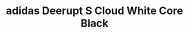---
layout: post
title: "adidas Deerupt S Cloud White Core Black"
img: "https://stockx.imgix.net/adidas-Deerupt-S-Cloud-White-Core-Black.png?fit=fill&bg=FFFFFF&w=300&h=214&auto=format,compress&trim=color&q=90&dpr=2&updated_at=1551154732"
release: "Feb | 28"
sec0: "Similar Shoes"
name00: "Vans Era Undercover White" 
url00: "vans-og-era-lx-undercover-white-black"
img00: "Vans-OG-Era-LX-Undercover-White-Black.png"
name01: "Vans Old Skool Undercover Light Grey" 
url01: "vans-og-old-skool-lx-undercover-light-grey"
img01: "Vans-OG-Old-Skool-LX-Undercover-Light-Grey.png"
name02: "Nike SB Stefan Janoski Zoom Metallic Silver" 
url02: "nike-sb-stefan-janoski-zoom-metallic-silver"
img02: "Nike-SB-Stefan-Janoski-Zoom-Metallic-Silver.jpg"
name03: "adidas Palace Pro Primeknit Bright Orange" 
url03: "adidas-palace-pro-primeknit-bright-orange"
img03: "Adidas%20Palace-Pro-Bright-Orange.jpg"
name04: "Air Max 1 BHM 2015" 
url04: "air-max-1-bhm-2015"
img04: "Nike-Air-Max-1-BHM-2015.jpg"

sec2: "Lower Tops"
name20: "Nike SB Stefan Janoski Zoom Metallic Silver" 
url20: "nike-sb-stefan-janoski-zoom-metallic-silver"
img20: "Nike-SB-Stefan-Janoski-Zoom-Metallic-Silver.jpg"
name21: "Vans Era Undercover White" 
url21: "vans-og-era-lx-undercover-white-black"
img21: "Vans-OG-Era-LX-Undercover-White-Black.png"
name22: "Nike SB Stefan Janoski Lunar Obsidian Black" 
url22: "nike-sb-stefan-janoski-lunar-obsidian-black"
img22: "Nike-SB-Stefan-Janoski-Lunar-Obsidian-Black.jpg"
name23: "Vans Old Skool Undercover Light Grey" 
url23: "vans-og-old-skool-lx-undercover-light-grey"
img23: "Vans-OG-Old-Skool-LX-Undercover-Light-Grey.png"
name24: "Nike SB Stefan Janoski Desert Camo" 
url24: "nike-sb-stefan-janoski-desert-camo"
img24: "Nike-SB-Stefan-Janoski-Desert-Camo.jpg"

sec3: "Higher Tops"
name30: "Jordan 2011 Team Red White" 
url30: "jordan-2011-team-red-white"
img30: "Air-Jordan-2011-Team-Red-White.jpg"
name31: "Nike Superfly Mercurial Pure Platinum" 
url31: "nike-flyknit-superfly-mercurial-pure-platinum"
img31: "Nike-Flyknit-Superfly-Mercurial-Pure-Platinum.png"
name32: "Jordan XXX1 USA" 
url32: "jordan-xxx1-usa"
img32: "Air-Jordan-XXX1-USA.png"
name33: "Jordan 11 Retro Low IE Cobalt (2015)" 
url33: "jordan-11-retro-low-ie-cobalt-2015"
img33: "Air-Jordan-11-Retro-Low-IE-Cobalt-2015.jpg"
name34: "Jordan XXX1 Black Toe" 
url34: "air-jordan-xxx1-black-toe"
img34: "Air-Jordan-XXX1-Black-Toe.png"

sec4: "More Blue"
name40: "ASICS Gel-Lyte III Colette Polka Dot" 
url40: "asics-gel-lyte-iii-colette-polka-dot"
img40: "Asics-Gel-Lyte-III-Colette-Polka-Dot.jpg"
name41: "LeBron Slide South Beach" 
url41: "lebron-slide-south-beach"
img41: "Lebron-Slide-South-Beach.jpg"
name42: "Vans Era Undercover White" 
url42: "vans-og-era-lx-undercover-white-black"
img42: "Vans-OG-Era-LX-Undercover-White-Black.png"
name43: "Sandalboyz Slides Saint Honore Royal" 
url43: "sandalboyz-slides-saint-honore-royal"
img43: "Sandalboyz-Slides-Saint-Honore-Royal.png"
name44: "adidas SPZL GT Manchester" 
url44: "adidas-spzl-gt-manchester"
img44: "Adidas-SPZL-GT-Manchester.png"

sec5: "More Red"
name50: "adidas Palace Pro Primeknit Bright Orange" 
url50: "adidas-palace-pro-primeknit-bright-orange"
img50: "Adidas%20Palace-Pro-Bright-Orange.jpg"
name51: "Air Max 1 Ultra Moire Challenge Red" 
url51: "nike-air-max-1-ultra-moire-challenege-red"
img51: "Nike-Air-Max-1-Ultra-Moire-Challenege-Red.png"
name52: "Sneaker Madness KD 4 Texas Longhorns" 
url52: "sneaker-madness-nike-kd-4-texas-longhorns"
img52: "SM-Nike-Zoom-KD-IV-Texas-Longhorns.jpg"
name53: "KD 4 Texas Longhorns" 
url53: "kd-4-texas-longhorns"
img53: "Nike-Zoom-KD-IV-Texas-Longhorns.jpg"
name54: "adidas NMD XR1 Pink Duck Camo (W)" 
url54: "adidas-nmd-xr1-pink-camo-w"
img54: "Adidas-NMD-XR1-Pink-Camo-W.png"

sec1: "Matching Streetwear"
name10: "Supreme Independent Nylon Anorak Black" 
url10: "supreme-independent-nylon-anorak-black"
img10: "products/streetwear/Supreme-Independent-Nylon-Anorak-Black.jpg"
name11: "Supreme Illegal Business Hooded Sweatshirt Black" 
url11: "supreme-illegal-business-hooded-sweatshirt-black"
img11: "products/streetwear/Supreme-Illegal-Business-Hooded-Sweatshirt-Black.jpg"
name12: "Supreme Faux Fur Repeater Bomber Brown" 
url12: "supreme-faux-fur-repeater-bomber-brown"
img12: "products/streetwear/Supreme-Faux-Fur-Repeater-Bomber-Brown.jpg"
name13: "Supreme Cheetah Pile Zip Up Shirt Black" 
url13: "supreme-cheetah-pile-zip-up-shirt-black"
img13: "products/streetwear/Supreme-Cheetah-Pile-Zip-Up-Shirt-Black.jpg"
name14: "Supreme Debossed Logo Corduroy Jacket Black" 
url14: "supreme-debossed-logo-corduroy-jacket-black"
img14: "products/streetwear/Supreme-Debossed-Logo-Corduroy-Jacket-Black.jpg"

---